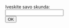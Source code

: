 <form>
  Iveskite savo skunda:<br>
  <input type="text" name="skundas"><br>
 <button id="knopke" onclick="myFunction()">OK</button>

<script>
function myFunction() {
    document.getElementById("knopke").value = "";
}
</script>
  
</form>
